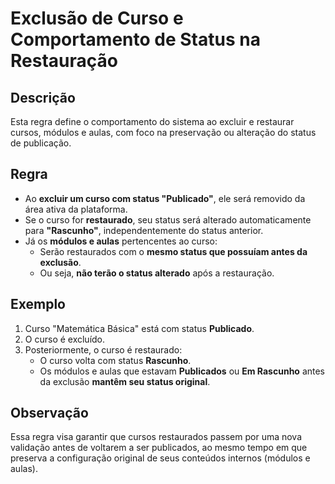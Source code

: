 # Exclusão de Curso e Comportamento de Status na Restauração

## Descrição

Esta regra define o comportamento do sistema ao excluir e restaurar cursos, módulos e aulas, com foco na preservação ou alteração do status de publicação.

## Regra

- Ao **excluir um curso com status "Publicado"**, ele será removido da área ativa da plataforma.
- Se o curso for **restaurado**, seu status será alterado automaticamente para **"Rascunho"**, independentemente do status anterior.
- Já os **módulos e aulas** pertencentes ao curso:
  - Serão restaurados com o **mesmo status que possuíam antes da exclusão**.
  - Ou seja, **não terão o status alterado** após a restauração.

## Exemplo

1. Curso "Matemática Básica" está com status **Publicado**.
2. O curso é excluído.
3. Posteriormente, o curso é restaurado:
   - O curso volta com status **Rascunho**.
   - Os módulos e aulas que estavam **Publicados** ou **Em Rascunho** antes da exclusão **mantêm seu status original**.

## Observação

Essa regra visa garantir que cursos restaurados passem por uma nova validação antes de voltarem a ser publicados, ao mesmo tempo em que preserva a configuração original de seus conteúdos internos (módulos e aulas).
